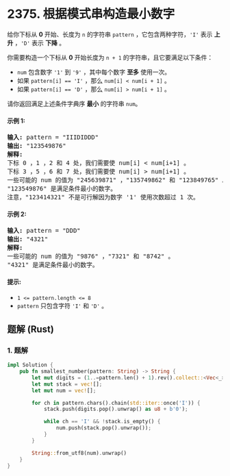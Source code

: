 # 2375. 根据模式串构造最小数字
给你下标从 **0** 开始、长度为 `n` 的字符串 `pattern` ，它包含两种字符，`'I'` 表示 **上升** ，`'D'` 表示 **下降** 。

你需要构造一个下标从 **0** 开始长度为 `n + 1` 的字符串，且它要满足以下条件：

* `num` 包含数字 `'1'` 到 `'9'` ，其中每个数字 **至多** 使用一次。
* 如果 `pattern[i] == 'I'` ，那么 `num[i] < num[i + 1]` 。
* 如果 `pattern[i] == 'D'` ，那么 `num[i] > num[i + 1]` 。

请你返回满足上述条件字典序 **最小** 的字符串 `num`。

#### 示例 1:
<pre>
<strong>输入:</strong> pattern = "IIIDIDDD"
<strong>输出:</strong> "123549876"
<strong>解释:</strong>
下标 0 ，1 ，2 和 4 处，我们需要使 num[i] < num[i+1] 。
下标 3 ，5 ，6 和 7 处，我们需要使 num[i] > num[i+1] 。
一些可能的 num 的值为 "245639871" ，"135749862" 和 "123849765" 。
"123549876" 是满足条件最小的数字。
注意，"123414321" 不是可行解因为数字 '1' 使用次数超过 1 次。
</pre>

#### 示例 2:
<pre>
<strong>输入:</strong> pattern = "DDD"
<strong>输出:</strong> "4321"
<strong>解释:</strong>
一些可能的 num 的值为 "9876" ，"7321" 和 "8742" 。
"4321" 是满足条件最小的数字。
</pre>

#### 提示:
* `1 <= pattern.length <= 8`
* `pattern` 只包含字符 `'I'` 和 `'D'` 。

## 题解 (Rust)

### 1. 题解
```Rust
impl Solution {
    pub fn smallest_number(pattern: String) -> String {
        let mut digits = (1..=pattern.len() + 1).rev().collect::<Vec<_>>();
        let mut stack = vec![];
        let mut num = vec![];

        for ch in pattern.chars().chain(std::iter::once('I')) {
            stack.push(digits.pop().unwrap() as u8 + b'0');

            while ch == 'I' && !stack.is_empty() {
                num.push(stack.pop().unwrap());
            }
        }

        String::from_utf8(num).unwrap()
    }
}
```
